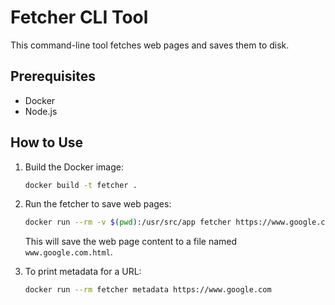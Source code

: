 # Fetcher CLI Tool

This command-line tool fetches web pages and saves them to disk.

## Prerequisites

- Docker
- Node.js

## How to Use

1. Build the Docker image:

   ```bash
   docker build -t fetcher .
   ```

2. Run the fetcher to save web pages:

   ```bash
   docker run --rm -v $(pwd):/usr/src/app fetcher https://www.google.com
   ```

   This will save the web page content to a file named `www.google.com.html`.

3. To print metadata for a URL:

   ```bash
   docker run --rm fetcher metadata https://www.google.com
   ```
